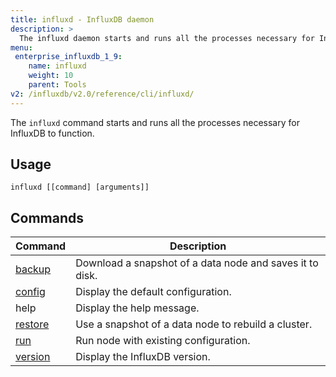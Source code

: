 ```yaml
---
title: influxd - InfluxDB daemon
description: >
  The influxd daemon starts and runs all the processes necessary for InfluxDB to function.
menu:
 enterprise_influxdb_1_9:
    name: influxd
    weight: 10
    parent: Tools
v2: /influxdb/v2.0/reference/cli/influxd/
---
```


The `influxd` command starts and runs all the processes necessary for InfluxDB to function.

## Usage

```
influxd [[command] [arguments]]
```

## Commands
| Command                                               | Description                                              |
|-------------------------------------------------------|----------------------------------------------------------|
| [backup](/influxdb/v1.8/tools/influxd/backup)   | Download a snapshot of a data node and saves it to disk. |
| [config](/influxdb/v1.8/tools/influxd/config)   | Display the default configuration.                       |
| help                                                  | Display the help message.                                |
| [restore](/influxdb/v1.8/tools/influxd/restore) | Use a snapshot of a data node to rebuild a cluster.      |
| [run](/influxdb/v1.8/tools/influxd/run)         | Run node with existing configuration.                    |
| [version](/influxdb/v1.8/tools/influxd/version) | Display the InfluxDB version.                            |
